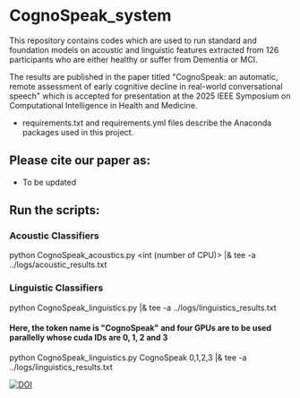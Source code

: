 # CognoSpeak_system
This repository contains codes which are used to run standard and foundation models on acoustic and linguistic features extracted from 126 participants who are either healthy or suffer from Dementia or MCI. 

The results are published in the paper titled "CognoSpeak: an automatic, remote assessment of early cognitive decline in real-world conversational speech" which is accepted for presentation at the 2025 IEEE Symposium on Computational Intelligence in Health and Medicine. 

- requirements.txt and requirements.yml files describe the Anaconda packages used in this project. 

## Please cite our paper as:
- To be updated 

## Run the scripts: 
### Acoustic Classifiers
python CognoSpeak_acoustics.py <int (number of CPU)> |& tee -a ../logs/acoustic_results.txt


### Linguistic Classifiers

python CognoSpeak_linguistics.py <token name> <list of GPUs> |& tee -a ../logs/linguistics_results.txt

#### Here, the token name is "CognoSpeak" and four GPUs are to be used parallelly whose cuda IDs are 0, 1, 2 and 3 
python CognoSpeak_linguistics.py CognoSpeak 0,1,2,3 |& tee -a ../logs/linguistics_results.txt

[![DOI](https://zenodo.org/badge/DOI/10.5281/zenodo.14515541.svg)](https://doi.org/10.5281/zenodo.14515541)
